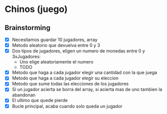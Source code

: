 # Chinos (juego)

## Brainstorming
- [x] Necesitamos guardar 10 jugadores, array
- [x] Metodo aleatorio que devuelva entre 0 y 3
- [x] Dos tipos de jugadores, eligen un numero de monedas entre 0 y 3xJugadores:
	- Uno elige aleatoriamente el numero
	- TODO
- [x] Metodo que haga a cada jugador elegir una cantidad con la que juega
- [x] Metodo que haga a cada jugador elegir su eleccion
- [x] Metodo que sume todas las elecciones de los jugadores
- [x] Si un jugador acierta se borra del array, si acierta mas de uno tambien la abandonan
- [x] El ultimo que quede pierde
- [x] Bucle principal, acaba cuando solo queda un jugador
